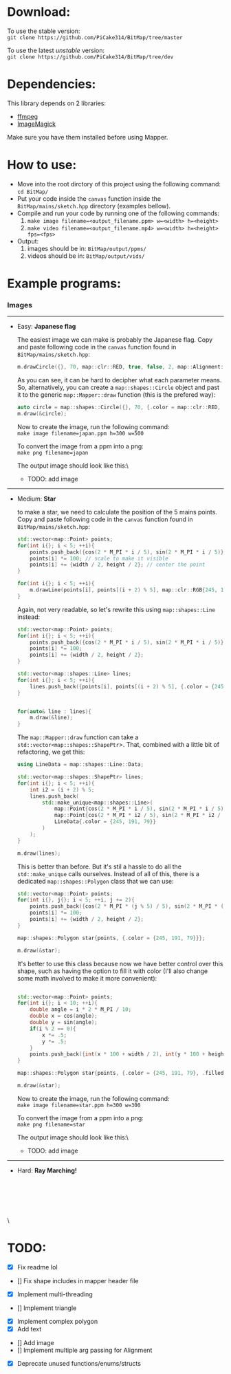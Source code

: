 

# Download:
To use the stable version:\
`git clone https://github.com/PiCake314/BitMap/tree/master`


To use the latest _unstable_ version:\
`git clone https://github.com/PiCake314/BitMap/tree/dev`


# Dependencies:
This library depends on 2 libraries:
- [ffmpeg](https://ffmpeg.org)
- [ImageMagick](https://imagemagick.org)

Make sure you have them installed before using Mapper.

# How to use:

- Move into the root dirctory of this project using the following command:\
`cd BitMap/`
- Put your code inside the `canvas` function inside the `BitMap/mains/sketch.hpp` directory (examples bellow).
- Compile and run your code by running one of the following commands:
    1. `make image filename=<output_filename.ppm> w=<width> h=<height>`
    2. `make video filename=<output_filename.mp4> w=<width> h=<height> fps=<fps>`
- Output:
    1. images should be in: `BitMap/output/ppms/`
    2. videos should be in: `BitMap/output/vids/`


# Example programs:
### Images
---
- Easy: **Japanese flag**

    The easiest image we can make is probably the Japanese flag. Copy and paste following code in the `canvas` function found in `BitMap/mains/sketch.hpp`:
    ```cpp
    m.drawCircle({}, 70, map::clr::RED, true, false, 2, map::Alignment::center);
    ```
    As you can see, it can be hard to decipher what each parameter means. So, alternatively, you can create a `map::shapes::Circle` object and past it to the generic `map::Mapper::draw` function (this is the prefered way):

    ```cpp
    auto circle = map::shapes::Circle({}, 70, {.color = map::clr::RED, .alignment = map::Alignment::center});
    m.draw(&circle);
    ```



    Now to create the image, run the following command:\
    `make image filename=japan.ppm h=300 w=500`

    To convert the image from a ppm into a png:\
    `make png filename=japan`
    
    The output image should look like this:\
    - TODO: add image

---

- Medium: **Star**

    to make a star, we need to calculate the position of the 5 mains points. Copy and paste following code in the `canvas` function found in `BitMap/mains/sketch.hpp`:
    ```cpp
    std::vector<map::Point> points;
    for(int i{}; i < 5; ++i){
        points.push_back({cos(2 * M_PI * i / 5), sin(2 * M_PI * i / 5)});
        points[i] *= 100; // scale to make it visible
        points[i] += {width / 2, height / 2}; // center the point
    }

    for(int i{}; i < 5; ++i){
        m.drawLine(points[i], points[(i + 2) % 5], map::clr::RGB{245, 191, 79});
    }
    ```
    Again, not very readable, so let's rewrite this using `map::shapes::Line` instead:

    ```cpp
    std::vector<map::Point> points;
    for(int i{}; i < 5; ++i){
        points.push_back({cos(2 * M_PI * i / 5), sin(2 * M_PI * i / 5)});
        points[i] *= 100;
        points[i] += {width / 2, height / 2};
    }

    std::vector<map::shapes::Line> lines;
    for(int i{}; i < 5; ++i){
        lines.push_back({points[i], points[(i + 2) % 5], {.color = {245, 191, 79}}});
    }

    
    for(auto& line : lines){
        m.draw(&line);
    }

    ```
    
    The `map::Mapper::draw` function can take a `std::vector<map::shapes::ShapePtr`>. That, combined with a little bit of refactoring, we get this:
    ```cpp
    using LineData = map::shapes::Line::Data;

    std::vector<map::shapes::ShapePtr> lines;
    for(int i{}; i < 5; ++i){
        int i2 = (i + 2) % 5;
        lines.push_back(
            std::make_unique<map::shapes::Line>(
                map::Point{cos(2 * M_PI * i / 5), sin(2 * M_PI * i / 5)} * 100 + map::Point{width / 2, height / 2},
                map::Point{cos(2 * M_PI * i2 / 5), sin(2 * M_PI * i2 / 5)} * 100 + map::Point{width / 2, height / 2},
                LineData{.color = {245, 191, 79}}
            )
        );
    }

    m.draw(lines);
    ```

    This is better than before. But it's stil a hassle to do all the `std::make_unique` calls ourselves. Instead of all of this, there is a dedicated `map::shapes::Polygon` class that we can use:
    ```cpp
    std::vector<map::Point> points;
    for(int i{}, j{}; i < 5; ++i, j += 2){
        points.push_back({cos(2 * M_PI * (j % 5) / 5), sin(2 * M_PI * (j % 5) / 5)});
        points[i] *= 100;
        points[i] += {width / 2, height / 2};
    }

    map::shapes::Polygon star{points, {.color = {245, 191, 79}}};

    m.draw(&star);
    ```
    
    It's better to use this class because now we have better control over this shape, such as having the option to fill it with color (I'll also change some math involved to make it more convenient):
    ```cpp
    
    std::vector<map::Point> points;
    for(int i{}; i < 10; ++i){
        double angle = i * 2 * M_PI / 10;
        double x = cos(angle);
        double y = sin(angle);
        if(i % 2 == 0){
            x *= .5;
            y *= .5;
        }
        points.push_back({int(x * 100 + width / 2), int(y * 100 + height / 2)});
    }

    map::shapes::Polygon star{points, {.color = {245, 191, 79}, .filled = true}};

    m.draw(&star);
    ```

    Now to create the image, run the following command:\
    `make image filename=star.ppm h=300 w=300`

    To convert the image from a ppm into a png:\
    `make png filename=star`
    
    The output image should look like this:\
    - TODO: add image

---

- Hard: **Ray Marching!**




\
\
\
\
\
\

# TODO:
- [x] Fix readme IoI
- [] Fix shape includes in mapper header file
- [x] Implement multi-threading
- [] Implement triangle
- [x] Implement complex polygon
- [x] Add text
- [] Add image
- [] Implement multiple arg passing for Alignment
- [x] Deprecate unused functions/enums/structs